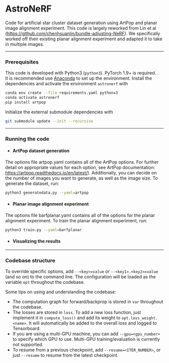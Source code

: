 # AstroNeRF

Code for artificial star cluster dataset generation using ArtPop and planar image alignment experiment.
This code is largely reworked from Lin et al (https://github.com/chenhsuanlin/bundle-adjusting-NeRF). We specifically worked off their existing planar alignment experiment and adapted it to take in multiple images.

--------------------------------------

### Prerequisites

This code is developed with Python3 (`python3`). PyTorch 1.9+ is required.  
It is recommended use [Anaconda](https://www.anaconda.com/products/individual) to set up the environment. Install the dependencies and activate the environment `astronerf` with
```bash
conda env create --file requirements.yaml python=3
conda activate astronerf
pip install artpop
```
Initialize the external submodule dependencies with
```bash
git submodule update --init --recursive
```

--------------------------------------

### Running the code

- #### ArtPop dataset generation

The options file artpop.yaml contains all of the ArtPop options. For further detail on appropriate values for each option, see ArtPop documentation: https://artpop.readthedocs.io/en/latest/). Additionally, you can decide on the number of images you want to generate, as well as the image size. To generate the dataset, run:

```bash
python3 generatedata.py --yaml=artpop
```

- #### Planar image alignment experiment

The options file barfplanar.yaml contains all of the options for the planar alignment experiment. To train the planar alignment experiment, run:

```bash
python3 train.py --yaml=barfplanar
```

- #### Visualizing the results

--------------------------------------

### Codebase structure
To override specific options, add `--<key>=value` or `--<key1>.<key2>=value` (and so on) to the command line. The configuration will be loaded as the variable `opt` throughout the codebase.  
  
Some tips on using and understanding the codebase:
- The computation graph for forward/backprop is stored in `var` throughout the codebase.
- The losses are stored in `loss`. To add a new loss function, just implement it in `compute_loss()` and add its weight to `opt.loss_weight.<name>`. It will automatically be added to the overall loss and logged to Tensorboard.
- If you are using a multi-GPU machine, you can add `--gpu=<gpu_number>` to specify which GPU to use. Multi-GPU training/evaluation is currently not supported.
- To resume from a previous checkpoint, add `--resume=<ITER_NUMBER>`, or just `--resume` to resume from the latest checkpoint.
